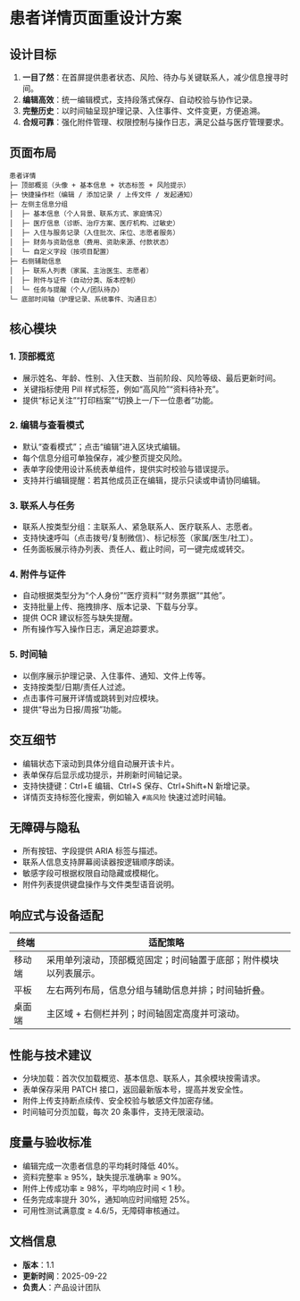 ﻿# 患者详情页面重设计方案

## 设计目标
1. **一目了然**：在首屏提供患者状态、风险、待办与关键联系人，减少信息搜寻时间。
2. **编辑高效**：统一编辑模式，支持段落式保存、自动校验与协作记录。
3. **完整历史**：以时间轴呈现护理记录、入住事件、文件变更，方便追溯。
4. **合规可靠**：强化附件管理、权限控制与操作日志，满足公益与医疗管理要求。

## 页面布局
```
患者详情
├─ 顶部概览（头像 + 基本信息 + 状态标签 + 风险提示）
├─ 快捷操作栏（编辑 / 添加记录 / 上传文件 / 发起通知）
├─ 左侧主信息分组
│  ├─ 基本信息（个人背景、联系方式、家庭情况）
│  ├─ 医疗信息（诊断、治疗方案、医疗机构、过敏史）
│  ├─ 入住与服务记录（入住批次、床位、志愿者服务）
│  ├─ 财务与资助信息（费用、资助来源、付款状态）
│  └─ 自定义字段（按项目配置）
├─ 右侧辅助信息
│  ├─ 联系人列表（家属、主治医生、志愿者）
│  ├─ 附件与证件（自动分类、版本控制）
│  └─ 任务与提醒（个人/团队待办）
└─ 底部时间轴（护理记录、系统事件、沟通日志）
```

## 核心模块
### 1. 顶部概览
- 展示姓名、年龄、性别、入住天数、当前阶段、风险等级、最后更新时间。
- 关键指标使用 Pill 样式标签，例如“高风险”“资料待补充”。
- 提供“标记关注”“打印档案”“切换上一/下一位患者”功能。

### 2. 编辑与查看模式
- 默认“查看模式”；点击“编辑”进入区块式编辑。
- 每个信息分组可单独保存，减少整页提交风险。
- 表单字段使用设计系统表单组件，提供实时校验与错误提示。
- 支持并行编辑提醒：若其他成员正在编辑，提示只读或申请协同编辑。

### 3. 联系人与任务
- 联系人按类型分组：主联系人、紧急联系人、医疗联系人、志愿者。
- 支持快速呼叫（点击拨号/复制微信）、标记标签（家属/医生/社工）。
- 任务面板展示待办列表、责任人、截止时间，可一键完成或转交。

### 4. 附件与证件
- 自动根据类型分为“个人身份”“医疗资料”“财务票据”“其他”。
- 支持批量上传、拖拽排序、版本记录、下载与分享。
- 提供 OCR 建议标签与缺失提醒。
- 所有操作写入操作日志，满足追踪要求。

### 5. 时间轴
- 以倒序展示护理记录、入住事件、通知、文件上传等。
- 支持按类型/日期/责任人过滤。
- 点击事件可展开详情或跳转到对应模块。
- 提供“导出为日报/周报”功能。

## 交互细节
- 编辑状态下滚动到具体分组自动展开该卡片。
- 表单保存后显示成功提示，并刷新时间轴记录。
- 支持快捷键：Ctrl+E 编辑、Ctrl+S 保存、Ctrl+Shift+N 新增记录。
- 详情页支持标签化搜索，例如输入 `#高风险` 快速过滤时间轴。

## 无障碍与隐私
- 所有按钮、字段提供 ARIA 标签与描述。
- 联系人信息支持屏幕阅读器按逻辑顺序朗读。
- 敏感字段可根据权限自动隐藏或模糊化。
- 附件列表提供键盘操作与文件类型语音说明。

## 响应式与设备适配
| 终端 | 适配策略 |
|------|----------|
| 移动端 | 采用单列滚动，顶部概览固定；时间轴置于底部；附件模块以列表展示。 |
| 平板 | 左右两列布局，信息分组与辅助信息并排；时间轴折叠。 |
| 桌面端 | 主区域 + 右侧栏并列；时间轴固定高度并可滚动。 |

## 性能与技术建议
- 分块加载：首次仅加载概览、基本信息、联系人，其余模块按需请求。
- 表单保存采用 PATCH 接口，返回最新版本号，提高并发安全性。
- 附件上传支持断点续传、安全校验与敏感文件加密存储。
- 时间轴可分页加载，每次 20 条事件，支持无限滚动。

## 度量与验收标准
- 编辑完成一次患者信息的平均耗时降低 40%。
- 资料完整率 ≥ 95%，缺失提示准确率 ≥ 90%。
- 附件上传成功率 ≥ 98%，平均响应时间 < 1 秒。
- 任务完成率提升 30%，通知响应时间缩短 25%。
- 可用性测试满意度 ≥ 4.6/5，无障碍审核通过。

## 文档信息
- **版本**：1.1
- **更新时间**：2025-09-22
- **负责人**：产品设计团队
